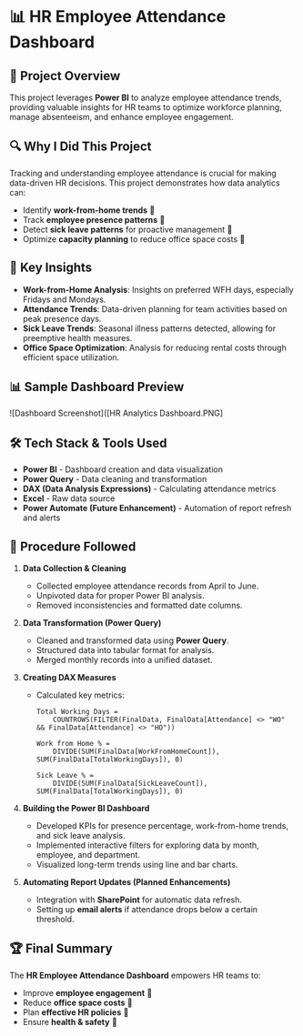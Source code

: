 # 📊 HR Employee Attendance Dashboard

## 📌 Project Overview
This project leverages **Power BI** to analyze employee attendance trends, providing valuable insights for HR teams to optimize workforce planning, manage absenteeism, and enhance employee engagement.

## 🔍 Why I Did This Project
Tracking and understanding employee attendance is crucial for making data-driven HR decisions. This project demonstrates how data analytics can:
- Identify **work-from-home trends** 📅
- Track **employee presence patterns** 🏢
- Detect **sick leave patterns** for proactive management 🤒
- Optimize **capacity planning** to reduce office space costs 💼

## 🔑 Key Insights
- **Work-from-Home Analysis**: Insights on preferred WFH days, especially Fridays and Mondays.
- **Attendance Trends**: Data-driven planning for team activities based on peak presence days.
- **Sick Leave Trends**: Seasonal illness patterns detected, allowing for preemptive health measures.
- **Office Space Optimization**: Analysis for reducing rental costs through efficient space utilization.

## 📊 Sample Dashboard Preview
![Dashboard Screenshot]([HR Analytics Dashboard.PNG]

## 🛠 Tech Stack & Tools Used
- **Power BI** - Dashboard creation and data visualization
- **Power Query** - Data cleaning and transformation
- **DAX (Data Analysis Expressions)** - Calculating attendance metrics
- **Excel** - Raw data source
- **Power Automate (Future Enhancement)** - Automation of report refresh and alerts

## 🔄 Procedure Followed

1. **Data Collection & Cleaning**
   - Collected employee attendance records from April to June.
   - Unpivoted data for proper Power BI analysis.
   - Removed inconsistencies and formatted date columns.

2. **Data Transformation (Power Query)**
   - Cleaned and transformed data using **Power Query**.
   - Structured data into tabular format for analysis.
   - Merged monthly records into a unified dataset.

3. **Creating DAX Measures**
   - Calculated key metrics:
     ```DAX
     Total Working Days = 
         COUNTROWS(FILTER(FinalData, FinalData[Attendance] <> "WO" && FinalData[Attendance] <> "HO"))

     Work from Home % = 
         DIVIDE(SUM(FinalData[WorkFromHomeCount]), SUM(FinalData[TotalWorkingDays]), 0)

     Sick Leave % =
         DIVIDE(SUM(FinalData[SickLeaveCount]), SUM(FinalData[TotalWorkingDays]), 0)
     ```

4. **Building the Power BI Dashboard**
   - Developed KPIs for presence percentage, work-from-home trends, and sick leave analysis.
   - Implemented interactive filters for exploring data by month, employee, and department.
   - Visualized long-term trends using line and bar charts.

5. **Automating Report Updates (Planned Enhancements)**
   - Integration with **SharePoint** for automatic data refresh.
   - Setting up **email alerts** if attendance drops below a certain threshold.

## 🏆 Final Summary
The **HR Employee Attendance Dashboard** empowers HR teams to:
- Improve **employee engagement** 📌
- Reduce **office space costs** 🏢
- Plan **effective HR policies** 🤝
- Ensure **health & safety** 🏥

